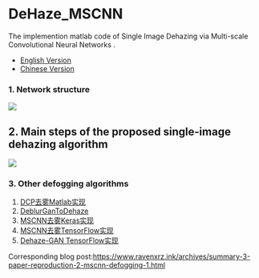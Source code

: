 # DeHaze_MSCNN
The implemention matlab code of Single Image Dehazing via Multi-scale Convolutional Neural Networks .

- [English Version](<https://github.com/raven-dehaze-work/MSCNN_MATLAB/blob/master/README.md>)
- [Chinese Version](<https://github.com/raven-dehaze-work/MSCNN_MATLAB/blob/master/README-zh.md>)

### 1. Network structure

![](https://ae01.alicdn.com/kf/HTB1atEZc21G3KVjSZFkq6yK4XXaw.jpg)

## 2. Main steps of the proposed single-image dehazing algorithm

![](https://ae01.alicdn.com/kf/HTB1ELZWc3aH3KVjSZFjq6AFWpXaa.jpg)

### 3. Other defogging algorithms

1. [DCP去雾Matlab实现](https://github.com/raven-dehaze-work/DCP-Dehaze)
2. [DeblurGanToDehaze](https://github.com/raven-dehaze-work/DeblurGanToDehaze)
3. [MSCNN去雾Keras实现](https://github.com/raven-dehaze-work/MSCNN_Keras)
4. [MSCNN去雾TensorFlow实现](https://github.com/dishank-b/MSCNN-Dehazing-Tensorflow)
5. [Dehaze-GAN TensorFlow实现](https://github.com/raven-dehaze-work/Dehaze-GAN)

Corresponding blog post:https://www.ravenxrz.ink/archives/summary-3-paper-reproduction-2-mscnn-defogging-1.html